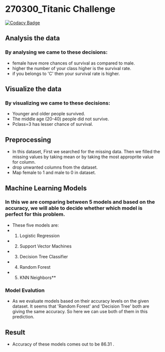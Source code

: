 # 270300_Titanic Challenge

[![Codacy Badge](https://app.codacy.com/project/badge/Grade/87fc325c20584526b6b64c8ff3633125)](https://www.codacy.com/gh/NitinTyagi019/270300_Project-Submission/dashboard?utm_source=github.com&amp;utm_medium=referral&amp;utm_content=NitinTyagi019/270300_Project-Submission&amp;utm_campaign=Badge_Grade)

## Analysis the data

### By analysing we came to these decisions:

* female have more chances of survival as compared to male.
* higher the number of your class higher is the survival rate.
* if you belongs to 'C' then your survival rate is higher.

## Visualize the data

### By visualizing we came to these decisions:

* Younger and older people survived.
* The middle age (20-40) people did not survive.
* Pclass=3 has lesser chance of survival.

## Preprocessing

* In this dataset, First we searched for the missing data. Then we filled the missing values by taking mean or by taking the most approprite value for column.
* drop unwanted columns from the dataset.
* Map female to 1 and male to 0 in dataset.

## Machine Learning Models

### In this we are comparing between 5 models and based on the accuracy, we will able to decide whether which model is perfect for this problem.

* These five models are: 
* 1. Logistic Regression
* 2. Support Vector Machines
* 3. Decision Tree Classifier
* 4. Random Forest
* 5. KNN Neighbors**

### Model Evalution

* As we evaluate models based on their accuracy levels on the given dataset. It seems that 'Random Forest' and 'Decision Tree' both are giving the same accuracy. So here we can use both of them in this prediction.

## Result

* Accuracy of these models comes out to be 86.31 .




